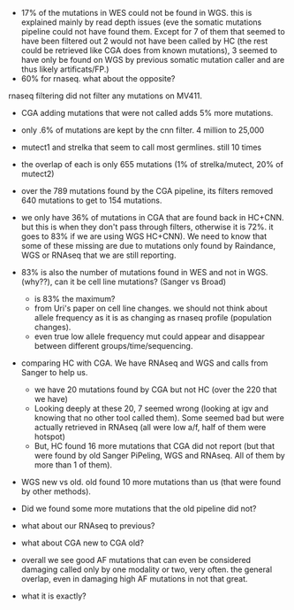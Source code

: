 - 17% of the mutations in WES could not be found in WGS. this is explained mainly by read depth issues (eve the somatic mutations pipeline could not have found them. Except for 7 of them that seemed to have been filtered out 2 would not have been called by HC (the rest could be retrieved like CGA does from known mutations), 3 seemed to have only be found on WGS by previous somatic mutation caller and are thus likely artificats/FP.)
- 60% for rnaseq. what about the opposite?

rnaseq filtering did not filter any mutations on MV411.


- CGA adding mutations that were not called adds 5% more mutations.

- only .6% of mutations are kept by the cnn filter. 4 million to 25,000

-  mutect1 and strelka that seem to call most germlines. still 10 times   

- the overlap of each is only 655 mutations (1% of strelka/mutect, 20% of mutect2)

- over the 789 mutations found by the CGA pipeline, its filters removed 640 mutations to get to 154 mutations.

- we only have 36% of mutations in CGA that are found back in HC+CNN. but this is when they don't pass through filters, otherwise it is 72%. it goes to 83% if we are using WGS HC+CNN). We need to know that some of these missing are due to mutations only found by Raindance, WGS or RNAseq that we are still reporting.

- 83% is also the number of mutations found in WES and not in WGS. (why??), can it be cell line mutations? (Sanger vs Broad) 
	- is 83% the maximum?
	- from Uri's paper on cell line changes. we should not think about allele frequency as it is as changing as rnaseq profile (population changes).
	- even true low allele frequency mut could appear and disappear between different groups/time/sequencing. 

- comparing HC with CGA. We have RNAseq and WGS and calls from Sanger to help us.
	- we have 20 mutations found by CGA but not HC (over the 220 that we have)
	- Looking deeply at these 20, 7 seemed wrong (looking at igv and knowing that no other tool called them). Some seemed bad but were actually retrieved in RNAseq (all were low a/f, half of them were hotspot)
	- But, HC found 16 more mutations that CGA did not report (but that were found by old Sanger PiPeling, WGS and RNAseq. All of them by more than 1 of them).

- WGS new vs old. old found 10 more mutations than us (that were found by other methods).
- Did we found some more mutations that the old pipeline did not?

- what about our RNAseq to previous?
- what about CGA new to CGA old?

- overall we see good AF mutations that can even be considered damaging called only by one modality or two, very often. the general overlap, even in damaging high AF mutations in not that great. 

- what it is exactly?